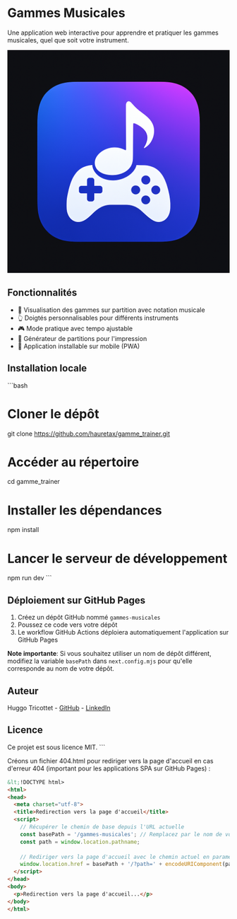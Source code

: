 # Gammes Musicales

Une application web interactive pour apprendre et pratiquer les gammes musicales, quel que soit votre instrument.

![Logo de l'application](public/logo.png)

## Fonctionnalités

- 🎵 Visualisation des gammes sur partition avec notation musicale
- 👆 Doigtés personnalisables pour différents instruments
- 🎮 Mode pratique avec tempo ajustable
- 📄 Générateur de partitions pour l'impression
- 📱 Application installable sur mobile (PWA)

## Installation locale

\`\`\`bash
# Cloner le dépôt
git clone https://github.com/hauretax/gamme_trainer.git

# Accéder au répertoire
cd gamme_trainer

# Installer les dépendances
npm install

# Lancer le serveur de développement
npm run dev
\`\`\`

## Déploiement sur GitHub Pages

1. Créez un dépôt GitHub nommé `gammes-musicales`
2. Poussez ce code vers votre dépôt
3. Le workflow GitHub Actions déploiera automatiquement l'application sur GitHub Pages

**Note importante**: Si vous souhaitez utiliser un nom de dépôt différent, modifiez la variable `basePath` dans `next.config.mjs` pour qu'elle corresponde au nom de votre dépôt.

## Auteur

Huggo Tricottet - [GitHub](https://github.com/hauretax) - [LinkedIn](https://www.linkedin.com/in/huggo-tricottet-3b19691a9/)

## Licence

Ce projet est sous licence MIT.
\`\`\`

Créons un fichier 404.html pour rediriger vers la page d'accueil en cas d'erreur 404 (important pour les applications SPA sur GitHub Pages) :

```html file="public/404.html"
&lt;!DOCTYPE html>
<html>
<head>
  <meta charset="utf-8">
  <title>Redirection vers la page d'accueil</title>
  <script>
    // Récupérer le chemin de base depuis l'URL actuelle
    const basePath = '/gammes-musicales'; // Remplacez par le nom de votre dépôt
    const path = window.location.pathname;
    
    // Rediriger vers la page d'accueil avec le chemin actuel en paramètre
    window.location.href = basePath + '/?path=' + encodeURIComponent(path.replace(basePath, ''));
  </script>
</head>
<body>
  <p>Redirection vers la page d'accueil...</p>
</body>
</html>
